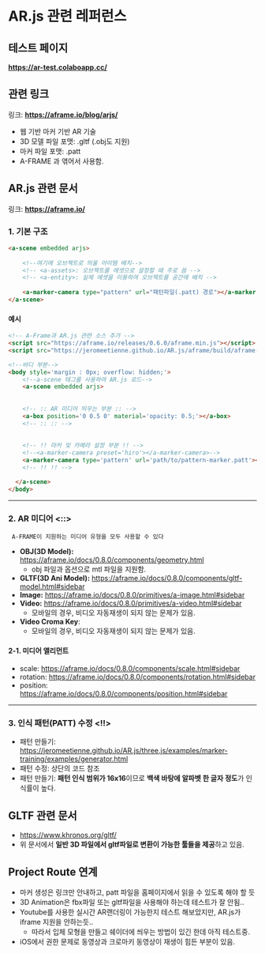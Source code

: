# AR.js 관련 레퍼런스



## 테스트 페이지

**https://ar-test.colaboapp.cc/**



## 관련 링크

링크: **https://aframe.io/blog/arjs/**


- 웹 기반 마커 기반 AR 기술
- 3D 모델 파일 포맷: .gltf (.obj도 지원)
- 마커 파일 포맷: .patt
- A-FRAME 과 엮어서 사용함.



## AR.js 관련 문서

링크: **https://aframe.io/**

### 1. 기본 구조

```html
<a-scene embedded arjs>
    
    <!--여기에 오브젝트로 띄울 아이템 배치-->
    <!-- <a-assets>: 오브젝트를 에셋으로 설정할 때 주로 씀 -->
    <!-- <a-entity>: 실제 에셋을 이용하여 오브젝트를 공간에 배치 -->
    
    <a-marker-camera type="pattern" url="패턴파일(.patt) 경로"></a-marker-camera>
</a-scene>
```

#### 예시

```HTML
<!-- A-Frame과 AR.js 관련 소스 추가 -->
<script src="https://aframe.io/releases/0.6.0/aframe.min.js"></script>
<script src="https://jeromeetienne.github.io/AR.js/aframe/build/aframe-ar.js"></script>

<!--바디 부분-->
<body style='margin : 0px; overflow: hidden;'>
	<!--a-scene 태그를 사용하여 AR.js 로드-->
    <a-scene embedded arjs>
        
        
    <!-- :: AR 미디어 띄우는 부분 :: -->
    <a-box position='0 0.5 0' material='opacity: 0.5;'></a-box>
    <!-- :: :: -->
        
        
    <!-- !! 마커 및 카메라 설정 부분 !! -->
    <!--<a-marker-camera preset='hiro'></a-marker-camera>-->
    <a-marker-camera type='pattern' url='path/to/pattern-marker.patt'></a-marker-camera>
    <!-- !! !! -->

  </a-scene>
</body>
```

___

### 2. AR 미디어 <::>

 ` A-FRAME이 지원하는 미디어 유형을 모두 사용할 수 있다`

- **OBJ(3D Model):** https://aframe.io/docs/0.8.0/components/geometry.html
  - obj 파일과 옵션으로 mtl 파일을 지원함.
- **GLTF(3D Ani Model):** https://aframe.io/docs/0.8.0/components/gltf-model.html#sidebar
- **Image:** https://aframe.io/docs/0.8.0/primitives/a-image.html#sidebar
- **Video:** https://aframe.io/docs/0.8.0/primitives/a-video.html#sidebar
  - 모바일의 경우, 비디오 자동재생이 되지 않는 문제가 있음.
- **Video Croma Key**: 
  - 모바일의 경우, 비디오 자동재생이 되지 않는 문제가 있음.



#### 2-1. 미디어 앨리먼트

- scale: https://aframe.io/docs/0.8.0/components/scale.html#sidebar
- rotation: https://aframe.io/docs/0.8.0/components/rotation.html#sidebar
- position: https://aframe.io/docs/0.8.0/components/position.html#sidebar



___

### 3. 인식 패턴(PATT) 수정 <!!>

- 패턴 만들기: https://jeromeetienne.github.io/AR.js/three.js/examples/marker-training/examples/generator.html
- 패턴 수정: 상단의 코드 참조
- 패턴 만들기: **패턴 인식 범위가 16x16**이므로 **백색 바탕에 알파벳 한 글자 정도**가 인식률이 높다.





## GLTF  관련 문서

- https://www.khronos.org/gltf/
- 위 문서에서 **일반 3D 파일에서 gltf파일로 변환이 가능한 툴들을 제공**하고 있음.



## Project Route 연계

- 마커 생성은 링크만 안내하고, patt 파일을 홈페이지에서 읽을 수 있도록 해야 할 듯
- 3D Animation은 fbx파일 또는 gltf파일을 사용해야 하는데 테스트가 잘 안됨..
- Youtube를 사용한 실시간 AR랜더링이 가능한지 테스트 해보았지만, AR.js가 iframe 지원을 안하는듯..
  - 따라서 입체 모형을 만들고 쉐이더에 씌우는 방법이 있긴 한데 아직 테스트중.
- iOS에서 권한 문제로 동영상과 크로마키 동영상이 재생이 힘든 부분이 있음.